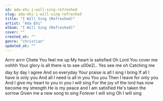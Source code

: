 ```yaml
---
id: ada-ehi-i-will-sing-refreshed
slug: ada-ehi-i-will-sing-refreshed
title: "I Will Sing (Refreshed)"
artist: "Ada Ehi"
album: "I Will Sing (Refreshed)"
cover: ""
created_at: ""
genre: "christian"
updated_at: ""
---
```


Arrrr arrrr
Chete
You feel me up
My heart is satisfied
Oh Lord
You cover me oohhh
Your glory is all there is to see
 u00e2¦..
Yes see me oh
Catching me day by day
I agree
And so everyday
Your praise is all I sing
I bring
If all I have is only you
And all I need is all in you
You you
Then I leave for only you
And I give my heart to you in you
I will sing
For the joy of the lord has now become my strength
He is my peace and I am satisfied
He's taken the sorrow
Given me a new song to sing
Forever I will sing
Oh I will sing